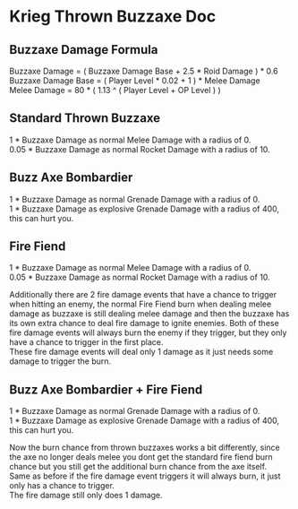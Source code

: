 # Krieg Thrown Buzzaxe Doc
## Buzzaxe Damage Formula
Buzzaxe Damage = ( <red>Buzzaxe Damage Base</red> + 2.5 * <blue>Roid Damage</blue> ) * 0.6  
<red>Buzzaxe Damage Base</red> = ( Player Level * 0.02 + 1 ) * <yellow>Melee Damage</yellow>  
<yellow>Melee Damage</yellow> = 80 * ( 1.13 ^ ( Player Level + OP Level ) )

## Standard Thrown Buzzaxe
1 * Buzzaxe Damage as normal Melee Damage with a radius of 0.  
0.05 * Buzzaxe Damage as normal Rocket Damage with a radius of 10.  

## Buzz Axe Bombardier
1 * Buzzaxe Damage as normal Grenade Damage with a radius of 0.  
1 * Buzzaxe Damage as explosive Grenade Damage with a radius of 400, this can hurt you.  

## Fire Fiend
1 * Buzzaxe Damage as normal Melee Damage with a radius of 0.  
0.05 * Buzzaxe Damage as normal Rocket Damage with a radius of 10.  

Additionally there are 2 fire damage events that have a chance to trigger when hitting an enemy, the normal Fire Fiend burn when dealing melee damage as buzzaxe is still dealing melee damage and then the buzzaxe has its own extra chance to deal fire damage to ignite enemies.
Both of these fire damage events will always burn the enemy if they trigger, but they only have a chance to trigger in the first place.  
These fire damage events will deal only 1 damage as it just needs some damage to trigger the burn.  

## Buzz Axe Bombardier + Fire Fiend
1 * Buzzaxe Damage as normal Grenade Damage with a radius of 0.  
1 * Buzzaxe Damage as explosive Grenade Damage with a radius of 400, this can hurt you.  

Now the burn chance from thrown buzzaxes works a bit differently, since the axe no longer deals melee you dont get the standard fire fiend burn chance but you still get the additional burn chance from the axe itself.  
Same as before if the fire damage event triggers it will always burn, it just only has a chance to trigger.  
The fire damage still only does 1 damage.  
